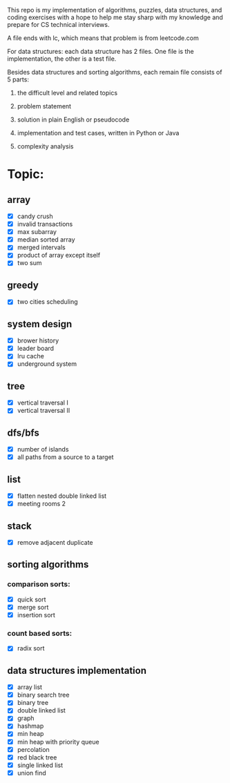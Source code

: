 
This repo is my implementation of algorithms, puzzles, data structures, and coding exercises with a hope to help me stay sharp with my knowledge and prepare for CS technical interviews.

A file ends with lc, which means that problem is from leetcode.com

For data structures:
each data structure has 2 files.  One file is the implementation, the other is a test file.

Besides data structures and sorting algorithms, each remain file consists of 5 parts:

1. the difficult level and related topics

2. problem statement

3. solution in plain English or pseudocode

4. implementation and test cases, written in Python or Java

5. complexity analysis

# Topic:
## array
- [x] candy crush
- [x] invalid transactions
- [x] max subarray
- [x] median sorted array
- [x] merged intervals
- [x] product of array except itself
- [x] two sum
## greedy
- [x] two cities scheduling
## system design
- [x] brower history
- [x] leader board
- [x] lru cache
- [x] underground system
## tree
- [x] vertical traversal I
- [x] vertical traversal II
## dfs/bfs
- [x] number of islands
- [x] all paths from a source to a target
## list
- [x] flatten nested double linked list
- [x] meeting rooms 2
## stack
- [x] remove adjacent duplicate
## sorting algorithms
### comparison sorts:
- [x] quick sort
- [x] merge sort 
- [x] insertion sort
### count based sorts:
- [x] radix sort 
## data structures implementation
- [x] array list
- [x] binary search tree
- [x] binary tree
- [x] double linked list
- [x] graph
- [x] hashmap
- [x] min heap
- [x] min heap with priority queue
- [x] percolation
- [x] red black tree
- [x] single linked list
- [x] union find